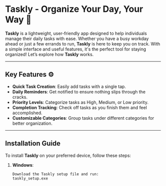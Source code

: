 # Taskly - Organize Your Day, Your Way 📝

**Taskly** is a lightweight, user-friendly app designed to help individuals manage their daily tasks with ease. Whether you have a busy workday ahead or just a few errands to run, **Taskly** is here to keep you on track. With a simple interface and useful features, it's the perfect tool for staying organized! Let’s explore how **Taskly** works.

---

## Key Features ⚙️

- **Quick Task Creation**: Easily add tasks with a single tap.
- **Daily Reminders**: Get notified to ensure nothing slips through the cracks.
- **Priority Levels**: Categorize tasks as High, Medium, or Low priority.
- **Completion Tracking**: Check off tasks as you finish them and feel accomplished.
- **Customizable Categories**: Group tasks under different categories for better organization.

---

## Installation Guide 

To install **Taskly** on your preferred device, follow these steps:

1. **Windows**:
   ```bash
   Download the Taskly setup file and run:
   taskly_setup.exe
